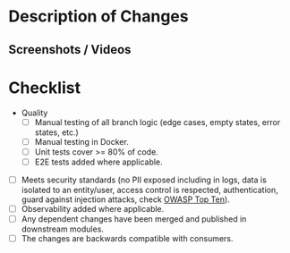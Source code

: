 # Description of Changes

[//]: # 'Detailed description of the changes.'

## Screenshots / Videos

[//]: # 'Remove if not applicable.'

# Checklist

- Quality
  - [ ] Manual testing of all branch logic (edge cases, empty states, error states, etc.)
  - [ ] Manual testing in Docker.
  - [ ] Unit tests cover >= 80% of code.
  - [ ] E2E tests added where applicable.
- [ ] Meets security standards (no PII exposed including in logs, data is isolated to an entity/user, access control is respected, authentication, guard against injection attacks, check [OWASP Top Ten](https://owasp.org/www-project-top-ten/)).
- [ ] Observability added where applicable.
- [ ] Any dependent changes have been merged and published in downstream modules.
- [ ] The changes are backwards compatible with consumers.
